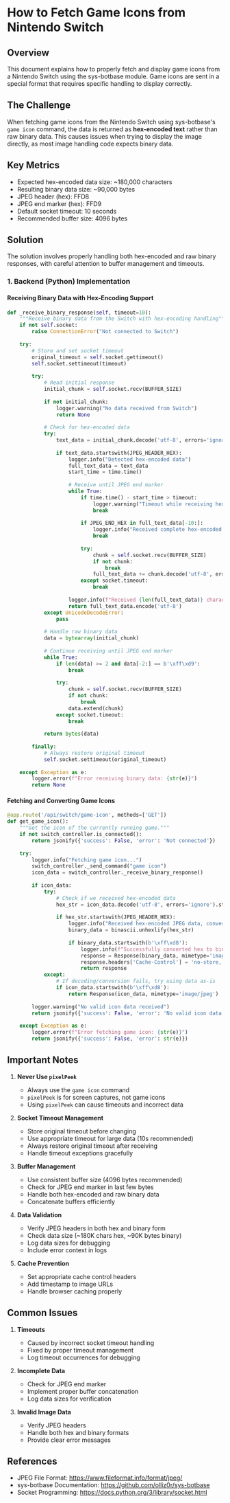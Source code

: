 # How to Fetch Game Icons from Nintendo Switch

## Overview

This document explains how to properly fetch and display game icons from a Nintendo Switch using the sys-botbase module. Game icons are sent in a special format that requires specific handling to display correctly.

## The Challenge

When fetching game icons from the Nintendo Switch using sys-botbase's `game icon` command, the data is returned as **hex-encoded text** rather than raw binary data. This causes issues when trying to display the image directly, as most image handling code expects binary data.

## Key Metrics

- Expected hex-encoded data size: ~180,000 characters
- Resulting binary data size: ~90,000 bytes
- JPEG header (hex): FFD8
- JPEG end marker (hex): FFD9
- Default socket timeout: 10 seconds
- Recommended buffer size: 4096 bytes

## Solution

The solution involves properly handling both hex-encoded and raw binary responses, with careful attention to buffer management and timeouts.

### 1. Backend (Python) Implementation

#### Receiving Binary Data with Hex-Encoding Support

```python
def _receive_binary_response(self, timeout=10):
    """Receive binary data from the Switch with hex-encoding handling"""
    if not self.socket:
        raise ConnectionError("Not connected to Switch")
        
    try:
        # Store and set socket timeout
        original_timeout = self.socket.gettimeout()
        self.socket.settimeout(timeout)
        
        try:
            # Read initial response
            initial_chunk = self.socket.recv(BUFFER_SIZE)
            
            if not initial_chunk:
                logger.warning("No data received from Switch")
                return None
            
            # Check for hex-encoded data
            try:
                text_data = initial_chunk.decode('utf-8', errors='ignore').strip()
                
                if text_data.startswith(JPEG_HEADER_HEX):
                    logger.info("Detected hex-encoded data")
                    full_text_data = text_data
                    start_time = time.time()
                    
                    # Receive until JPEG end marker
                    while True:
                        if time.time() - start_time > timeout:
                            logger.warning("Timeout while receiving hex data")
                            break
                            
                        if JPEG_END_HEX in full_text_data[-10:]:
                            logger.info("Received complete hex-encoded JPEG")
                            break
                            
                        try:
                            chunk = self.socket.recv(BUFFER_SIZE)
                            if not chunk:
                                break
                            full_text_data += chunk.decode('utf-8', errors='ignore')
                        except socket.timeout:
                            break
                    
                    logger.info(f"Received {len(full_text_data)} characters of hex data")
                    return full_text_data.encode('utf-8')
            except UnicodeDecodeError:
                pass
            
            # Handle raw binary data
            data = bytearray(initial_chunk)
            
            # Continue receiving until JPEG end marker
            while True:
                if len(data) >= 2 and data[-2:] == b'\xff\xd9':
                    break
                    
                try:
                    chunk = self.socket.recv(BUFFER_SIZE)
                    if not chunk:
                        break
                    data.extend(chunk)
                except socket.timeout:
                    break
            
            return bytes(data)
            
        finally:
            # Always restore original timeout
            self.socket.settimeout(original_timeout)
            
    except Exception as e:
        logger.error(f"Error receiving binary data: {str(e)}")
        return None
```

#### Fetching and Converting Game Icons

```python
@app.route('/api/switch/game-icon', methods=['GET'])
def get_game_icon():
    """Get the icon of the currently running game."""
    if not switch_controller.is_connected():
        return jsonify({'success': False, 'error': 'Not connected'})
    
    try:
        logger.info("Fetching game icon...")
        switch_controller._send_command("game icon")
        icon_data = switch_controller._receive_binary_response()
        
        if icon_data:
            try:
                # Check if we received hex-encoded data
                hex_str = icon_data.decode('utf-8', errors='ignore').strip()
                
                if hex_str.startswith(JPEG_HEADER_HEX):
                    logger.info("Received hex-encoded JPEG data, converting to binary")
                    binary_data = binascii.unhexlify(hex_str)
                    
                    if binary_data.startswith(b'\xff\xd8'):
                        logger.info(f"Successfully converted hex to binary: {len(binary_data)} bytes")
                        response = Response(binary_data, mimetype='image/jpeg')
                        response.headers['Cache-Control'] = 'no-store, no-cache, must-revalidate'
                        return response
            except:
                # If decoding/conversion fails, try using data as-is
                if icon_data.startswith(b'\xff\xd8'):
                    return Response(icon_data, mimetype='image/jpeg')
        
        logger.warning("No valid icon data received")
        return jsonify({'success': False, 'error': 'No valid icon data'})
        
    except Exception as e:
        logger.error(f"Error fetching game icon: {str(e)}")
        return jsonify({'success': False, 'error': str(e)})
```

## Important Notes

1. **Never Use `pixelPeek`**
   - Always use the `game icon` command
   - `pixelPeek` is for screen captures, not game icons
   - Using `pixelPeek` can cause timeouts and incorrect data

2. **Socket Timeout Management**
   - Store original timeout before changing
   - Use appropriate timeout for large data (10s recommended)
   - Always restore original timeout after receiving
   - Handle timeout exceptions gracefully

3. **Buffer Management**
   - Use consistent buffer size (4096 bytes recommended)
   - Check for JPEG end marker in last few bytes
   - Handle both hex-encoded and raw binary data
   - Concatenate buffers efficiently

4. **Data Validation**
   - Verify JPEG headers in both hex and binary form
   - Check data size (~180K chars hex, ~90K bytes binary)
   - Log data sizes for debugging
   - Include error context in logs

5. **Cache Prevention**
   - Set appropriate cache control headers
   - Add timestamp to image URLs
   - Handle browser caching properly

## Common Issues

1. **Timeouts**
   - Caused by incorrect socket timeout handling
   - Fixed by proper timeout management
   - Log timeout occurrences for debugging

2. **Incomplete Data**
   - Check for JPEG end marker
   - Implement proper buffer concatenation
   - Log data sizes for verification

3. **Invalid Image Data**
   - Verify JPEG headers
   - Handle both hex and binary formats
   - Provide clear error messages

## References

- JPEG File Format: https://www.fileformat.info/format/jpeg/
- sys-botbase Documentation: https://github.com/olliz0r/sys-botbase
- Socket Programming: https://docs.python.org/3/library/socket.html 